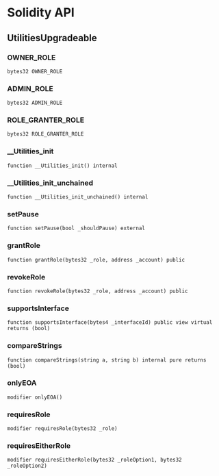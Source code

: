 # Solidity API

## UtilitiesUpgradeable

### OWNER_ROLE

```solidity
bytes32 OWNER_ROLE
```

### ADMIN_ROLE

```solidity
bytes32 ADMIN_ROLE
```

### ROLE_GRANTER_ROLE

```solidity
bytes32 ROLE_GRANTER_ROLE
```

### __Utilities_init

```solidity
function __Utilities_init() internal
```

### __Utilities_init_unchained

```solidity
function __Utilities_init_unchained() internal
```

### setPause

```solidity
function setPause(bool _shouldPause) external
```

### grantRole

```solidity
function grantRole(bytes32 _role, address _account) public
```

### revokeRole

```solidity
function revokeRole(bytes32 _role, address _account) public
```

### supportsInterface

```solidity
function supportsInterface(bytes4 _interfaceId) public view virtual returns (bool)
```

### compareStrings

```solidity
function compareStrings(string a, string b) internal pure returns (bool)
```

### onlyEOA

```solidity
modifier onlyEOA()
```

### requiresRole

```solidity
modifier requiresRole(bytes32 _role)
```

### requiresEitherRole

```solidity
modifier requiresEitherRole(bytes32 _roleOption1, bytes32 _roleOption2)
```

